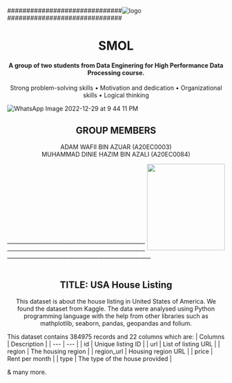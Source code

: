 ##############################![logo](https://user-images.githubusercontent.com/120595244/209935225-aafa25dc-e41f-44b6-963b-cc26f05dad4c.png)
##############################

<h1 align="center">
  SMOL
  <br>
</h1>


<h4 align="center">A group of two students from Data Enginering for High Performance Data Processing course</a>.</h4>

<p align="center">
  <a>Strong problem-solving skills</a> •
  <a>Motivation and dedication</a> •
  <a>Organizational skills</a> •
  <a>Logical thinking</a>
</p>

![WhatsApp Image 2022-12-29 at 9 44 11 PM](https://user-images.githubusercontent.com/120614176/209962317-1b122ec0-68cf-435f-894c-be0a0d930604.jpeg)
<h2 align="center">
  GROUP MEMBERS
  <br>
</h2>
<p align="center">
  ADAM WAFII BIN AZUAR (A20EC0003)
  <br>
  MUHAMMAD DINIE HAZIM BIN AZALI (A20EC0084)
</p>
<img align="right" width="180" height="200" src="https://media-exp1.licdn.com/dms/image/C5603AQE11--OSZp_ew/profile-displayphoto-shrink_200_200/0/1668077297959?e=1675900800&v=beta&t=Flu9EVBf_13ZJkioBuuxBElNcTxYQPZFtImDwOtwXLA">
<br>
<br>
<br>
<br>
<br>
<br>
<br>
<br>
<br>
<br>
________________________________________________________________________________________________________________________________________________________
<br>
<br>
<h2 align="center">
  TITLE: USA House Listing<br>
</h2>
<p align="center">
  This dataset is about the house listing in United States of America. We found the dataset from Kaggle. The data were analysed using Python programming language with the help from other libraries such as mathplotlib, seaborn, pandas, geopandas and folium.<br>
</p>

This dataset contains 384975 records and 22 columns which are:
| Columns | Description |
| --- | --- |
| 	id | Unique listing ID |
| url | List of listing URL |
| region | The housing region |
| region_url | Housing region URL |
| price | Rent per month |
| type | The type of the house provided |

& many more.

